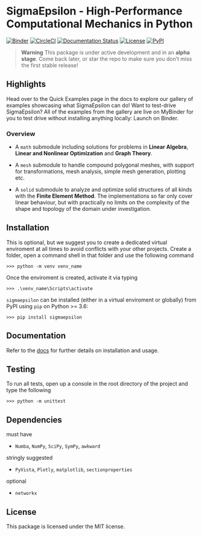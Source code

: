 # **SigmaEpsilon** - High-Performance Computational Mechanics in Python

[![Binder](https://mybinder.org/badge_logo.svg)](https://mybinder.org/v2/gh/dewloosh/sigmaepsilon/main?labpath=examples%2Flpp.ipynb?urlpath=lab)
[![CircleCI](https://circleci.com/gh/dewloosh/sigmaepsilon.svg?style=shield)](https://circleci.com/gh/dewloosh/sigmaepsilon) 
[![Documentation Status](https://readthedocs.org/projects/sigmaepsilon/badge/?version=latest)](https://sigmaepsilon.readthedocs.io/en/latest/?badge=latest) 
[![License](https://img.shields.io/badge/License-MIT-yellow.svg)](https://opensource.org/licenses/MIT)
[![PyPI](https://badge.fury.io/py/sigmaepsilon.svg)](https://pypi.org/project/sigmaepsilon) 


> **Warning**
> This package is under active development and in an **alpha stage**. Come back later, or star the repo to make sure you don’t miss the first stable release!

## Highlights

Head over to the Quick Examples page in the docs to explore our gallery of examples showcasing what SigmaEpsilon can do! Want to test-drive SigmaEpsilon? All of the examples from the gallery are live on MyBinder for you to test drive without installing anything locally: Launch on Binder.

### Overview

* A `math` submodule including solutions for problems in **Linear Algebra**, **Linear and Nonlinear Optimization** and **Graph Theory**.

* A `mesh` submodule to handle compound polygonal meshes, with support for transformations, mesh analysis, simple mesh generation, plotting etc. 

* A `solid` submodule to analyze and optimize solid structures of all kinds with the **Finite Element Method**. The implementations so far only cover linear behaviour, but with practically no limits on the complexity of the shape and topology of the domain under investigation.

## **Installation**
This is optional, but we suggest you to create a dedicated virtual enviroment at all times to avoid conflicts with your other projects. Create a folder, open a command shell in that folder and use the following command

```console
>>> python -m venv venv_name
```

Once the enviroment is created, activate it via typing

```console
>>> .\venv_name\Scripts\activate
```

`sigmaepsilon` can be installed (either in a virtual enviroment or globally) from PyPI using `pip` on Python >= 3.6:

```console
>>> pip install sigmaepsilon
```

## **Documentation**

Refer to the [docs](https://sigmaepsilon.readthedocs.io/en/latest/) for further details on installation and usage.

## **Testing**

To run all tests, open up a console in the root directory of the project and type the following

```console
>>> python -m unittest
```

## **Dependencies**

must have 
  * `Numba`, `NumPy`, `SciPy`, `SymPy`, `awkward`

stringly suggested
  * `PyVista`, `Plotly`, `matplotlib`, `sectionproperties`

optional 
  * `networkx`

## **License**

This package is licensed under the MIT license.